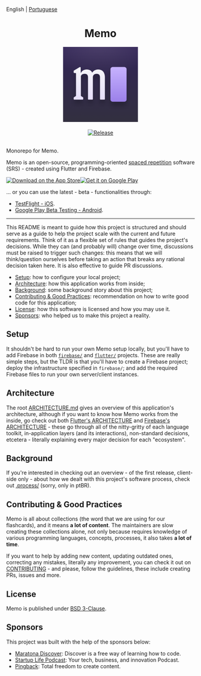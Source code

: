 English | [Portuguese](README_ptbr.md)

<div align="center">
  <h1>Memo</h1>
  <img src="https://raw.githubusercontent.com/olmps/memo/master/assets/icon.png" alt="Memo Icon" width="200">
  <br>
  <br>
  <a href="https://github.com/olmps/memo/actions/workflows/release.yml">
    <img src="https://github.com/olmps/memo/actions/workflows/release.yml/badge.svg" alt="Release">
  </a>
  <br>
  <br>
</div>

Monorepo for Memo.

Memo is an open-source, programming-oriented [spaced repetition](https://en.wikipedia.org/wiki/Spaced_repetition)
software (SRS) - created using Flutter and Firebase.

<div style='display: flex; align-items: center;'>
  <a href="https://apps.apple.com/br/app/memo-estude-programa%C3%A7%C3%A3o/id1565438866?itsct=apps_box_badge&amp;itscg=30200">
    <img src="https://tools.applemediaservices.com/api/badges/download-on-the-app-store/black/en-us?size=250x83&amp;releaseDate=1626393600&h=43060d9f55f8fc9034f8109bd6bbe56e" alt="Download on the App Store" style="height: 83px;" />
  </a>

  <a href='https://play.google.com/store/apps/details?id=com.olmps.memoClient&pcampaignid=pcampaignidMKT-Other-global-all-co-prtnr-py-PartBadge-Mar2515-1'>
    <img alt='Get it on Google Play' src='https://play.google.com/intl/en_us/badges/static/images/badges/en_badge_web_generic.png' style="width: 250px;" />
  </a>
</div>

... or you can use the latest - beta - functionalities through:
- [TestFlight - iOS](https://testflight.apple.com/join/Xc33YcGa).
- [Google Play Beta Testing - Android](https://play.google.com/apps/testing/com.olmps.memoClient).

---

This README is meant to guide how this project is structured and should serve as a guide to help the project scale with
the current and future requirements. Think of it as a flexible set of rules that guides the project's decisions. While
they can (and probably will) change over time, discussions must be raised to trigger such changes: this means that
we will think/question ourselves before taking an action that breaks any rational decision taken here. It is also
effective to guide PR discussions.

- [Setup](#setup): how to configure your local project;
- [Architecture](#architecture): how this application works from inside;
- [Background](#background): some background story about this project;
- [Contributing & Good Practices](#contributing--good-practices): recommendation on how to write good code for this
  application;
- [License](#license): how this software is licensed and how you may use it.
- [Sponsors](#sponsors): who helped us to make this project a reality.

## Setup

<!-- TODO(matuella): Add links referencing such setups after both are done -->

It shouldn't be hard to run your own Memo setup locally, but you'll have to add Firebase in both [`firebase/`]() and
[`flutter/`]() projects. These are really simple steps, but the TLDR is that you'll have to create a Firebase project;
deploy the infrastructure specified in `firebase/`; and add the required Firebase files to run your own server/client
instances.

## Architecture

The root [ARCHITECTURE.md](ARCHITECTURE.md) gives an overview of this application's architecture, although if you want
to know how Memo works from the inside, go check out both [Flutter's ARCHITECTURE](flutter/ARCHITECTURE.md) and
[Firebase's ARCHITECTURE](firebase/ARCHITECTURE.md) - these go through all of the nitty-gritty of each language toolkit,
in-application layers (and its interactions), non-standard decisions, etcetera - literally explaining every major
decision for each "ecosystem".

## Background

If you're interested in checking out an overview - of the first release, client-side only - about how we dealt with this
project's software process, check out [.process/](.process/README.md) (sorry, only in ptBR).

## Contributing & Good Practices

Memo is all about collections (the word that we are using for our flashcards), and it means **a lot of content**. The
maintainers are slow creating these collections alone, not only because requires knowledge of various programming
languages, concepts, processes, it also takes **a lot of time**.

If you want to help by adding new content, updating outdated ones, correcting any mistakes, literally any improvement,
you can check it out on [CONTRIBUTING](CONTRIBUTING.md) - and please, follow the guidelines, these include creating PRs,
issues and more.

## License

Memo is published under [BSD 3-Clause](LICENSE).

## Sponsors

This project was built with the help of the sponsors below:

- [Maratona Discover](https://bit.ly/lucas-montano-maratonadiscover): Discover is a free way of learning how to code.
- [Startup Life Podcast](https://bit.ly/lucas-montano-startup-life): Your tech, business, and innovation Podcast.
- [Pingback](https://bit.ly/lucas-montano-pingback): Total freedom to create content.
